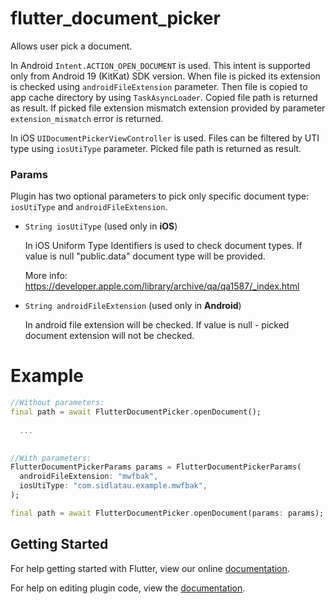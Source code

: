 # flutter_document_picker

Allows user pick a document.

In Android `Intent.ACTION_OPEN_DOCUMENT` is used. This intent is supported only from Android 19 (KitKat) SDK version. 
When file is picked its extension is checked using  `androidFileExtension` parameter. Then file is copied to app cache directory by using `TaskAsyncLoader`. Copied file path is returned as result. If picked file extension mismatch extension provided by parameter `extension_mismatch` error is returned.

In iOS `UIDocumentPickerViewController` is used. Files can be filtered by UTI type using `iosUtiType` parameter. Picked file path is returned as result.

### Params

Plugin has two optional parameters to pick only specific document type: `iosUtiType` and `androidFileExtension`.

* `String iosUtiType` (used only in **iOS**)

    In iOS Uniform Type Identifiers is used to check document types.
If value is null "public.data" document type will be provided.

    More info:
https://developer.apple.com/library/archive/qa/qa1587/_index.html
  
* `String androidFileExtension` (used only in **Android**)

    In android file extension will be checked.
If value is null - picked document extension will not be checked.

# Example

```dart
//Without parameters:
final path = await FlutterDocumentPicker.openDocument();
  
  ...

    
//With parameters:
FlutterDocumentPickerParams params = FlutterDocumentPickerParams(      
  androidFileExtension: "mwfbak",
  iosUtiType: "com.sidlatau.example.mwfbak",
);

final path = await FlutterDocumentPicker.openDocument(params: params);

``` 

## Getting Started

For help getting started with Flutter, view our online
[documentation](https://flutter.io/).

For help on editing plugin code, view the [documentation](https://flutter.io/developing-packages/#edit-plugin-package).
